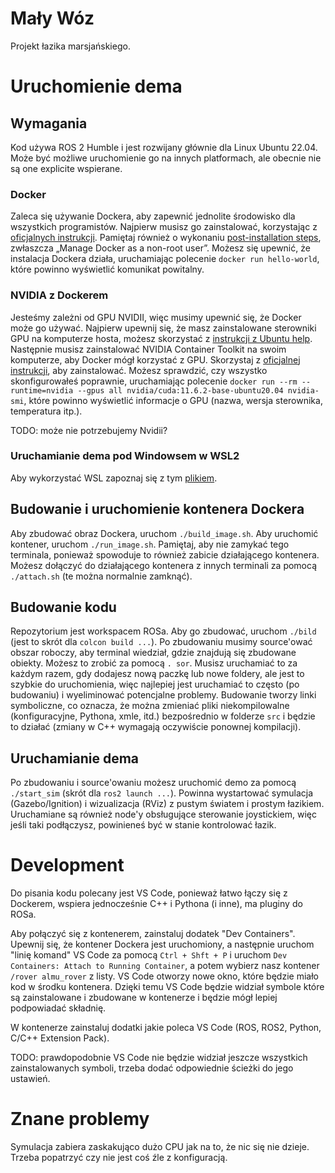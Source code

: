 # Mały Wóz
Projekt łazika marsjańskiego.

# Uruchomienie dema

## Wymagania

Kod używa ROS 2 Humble i jest rozwijany głównie dla Linux Ubuntu 22.04.
Może być możliwe uruchomienie go na innych platformach, ale obecnie nie są one explicite wspierane.

### Docker

Zaleca się używanie Dockera, aby zapewnić jednolite środowisko dla wszystkich programistów.
Najpierw musisz go zainstalować, korzystając z [oficjalnych instrukcji](https://docs.docker.com/engine/install/ubuntu/#install-using-the-repository).
Pamiętaj również o wykonaniu [post-installation steps](https://docs.docker.com/engine/install/linux-postinstall/), zwłaszcza „Manage Docker as a non-root user”.
Możesz się upewnić, że instalacja Dockera działa, uruchamiając polecenie `docker run hello-world`, które powinno wyświetlić komunikat powitalny.

### NVIDIA z Dockerem

Jesteśmy zależni od GPU NVIDII, więc musimy upewnić się, że Docker może go używać.
Najpierw upewnij się, że masz zainstalowane sterowniki GPU na komputerze hosta, możesz skorzystać z [instrukcji z Ubuntu help](https://help.ubuntu.com/community/NvidiaDriversInstallation).
Następnie musisz zainstalować NVIDIA Container Toolkit na swoim komputerze, aby Docker mógł korzystać z GPU.
Skorzystaj z [oficjalnej instrukcji](https://docs.nvidia.com/datacenter/cloud-native/container-toolkit/install-guide.html), aby zainstalować.
Możesz sprawdzić, czy wszystko skonfigurowałeś poprawnie, uruchamiając polecenie `docker run --rm --runtime=nvidia --gpus all nvidia/cuda:11.6.2-base-ubuntu20.04 nvidia-smi`, które powinno wyświetlić informacje o GPU (nazwa, wersja sterownika, temperatura itp.).

TODO: może nie potrzebujemy Nvidii?

### Uruchamianie dema pod Windowsem w WSL2

Aby wykorzystać WSL zapoznaj się z tym [plikiem](docs/WSL.md).

## Budowanie i uruchomienie kontenera Dockera

Aby zbudować obraz Dockera, uruchom `./build_image.sh`.
Aby uruchomić kontener, uruchom `./run_image.sh`.
Pamiętaj, aby nie zamykać tego terminala, ponieważ spowoduje to również zabicie działającego kontenera.
Możesz dołączyć do działającego kontenera z innych terminali za pomocą `./attach.sh` (te można normalnie zamknąć).

## Budowanie kodu

Repozytorium jest workspacem ROSa.
Aby go zbudować, uruchom `./bild` (jest to skrót dla `colcon build ...`).
Po zbudowaniu musimy source'ować obszar roboczy, aby terminal wiedział, gdzie znajdują się zbudowane obiekty.
Możesz to zrobić za pomocą `. sor`.
Musisz uruchamiać to za każdym razem, gdy dodajesz nową paczkę lub nowe foldery, ale jest to szybkie do uruchomienia, więc najlepiej jest uruchamiać to często (po budowaniu) i wyeliminować potencjalne problemy.
Budowanie tworzy linki symboliczne, co oznacza, że można zmieniać pliki niekompilowalne (konfiguracyjne, Pythona, xmle, itd.) bezpośrednio w folderze `src` i będzie to działać (zmiany w C++ wymagają oczywiście ponownej kompilacji).

## Uruchamianie dema

Po zbudowaniu i source'owaniu możesz uruchomić demo za pomocą `./start_sim` (skrót dla `ros2 launch ...`).
Powinna wystartować symulacja (Gazebo/Ignition) i wizualizacja (RViz) z pustym światem i prostym łazikiem.
Uruchamiane są również node'y obsługujące sterowanie joystickiem, więc jeśli taki podłączysz, powinieneś być w stanie kontrolować łazik.

# Development

Do pisania kodu polecany jest VS Code, ponieważ łatwo łączy się z Dockerem, wspiera jednocześnie C++ i Pythona (i inne), ma pluginy do ROSa.

Aby połączyć się z kontenerem, zainstaluj dodatek "Dev Containers".
Upewnij się, że kontener Dockera jest uruchomiony, a następnie uruchom "linię komand" VS Code za pomocą `Ctrl + Shft + P` i uruchom `Dev Containers: Attach to Running Container`, a potem wybierz nasz kontener `/rover almu_rover` z listy.
VS Code otworzy nowe okno, które będzie miało kod w środku kontenera.
Dzięki temu VS Code będzie widział symbole które są zainstalowane i zbudowane w kontenerze i będzie mógł lepiej podpowiadać składnię.

W kontenerze zainstaluj dodatki jakie poleca VS Code (ROS, ROS2, Python, C/C++ Extension Pack).

TODO: prawdopodobnie VS Code nie będzie widział jeszcze wszystkich zainstalowanych symboli, trzeba dodać odpowiednie ścieżki do jego ustawień.

# Znane problemy

Symulacja zabiera zaskakująco dużo CPU jak na to, że nic się nie dzieje.
Trzeba popatrzyć czy nie jest coś źle z konfiguracją.
